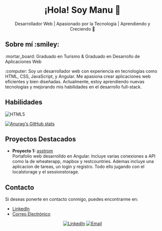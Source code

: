 <!-- Encabezado principal -->
<h1 align="center">¡Hola! Soy Manu 👋</h1>

<!-- Descripción breve -->
<p align="center">
  Desarrollador Web | Apasionado por la Tecnología | Aprendiendo y Creciendo 🚀
</p>

<!-- Imagen de banner (opcional)
<p align="center">
  <img src="URL_DE_TU_BANNER" alt="Banner" width="600" />
</p>-->

<!-- Sección de acerca de mí -->
<h2>Sobre mí :smiley:</h2>
<p>
  :mortar_board: Graduado en Turismo & Graduado en Desarrollo de Aplicaciones Web
<p>
<p>
  :computer: Soy un desarrollador web con experiencia en tecnologías como HTML, CSS, JavaScript, y Angular. Me apasiona crear aplicaciones web eficientes y bien diseñadas. Actualmente, estoy aprendiendo nuevas tecnologías y mejorando mis habilidades en el desarrollo full-stack.
</p>

<!-- Habilidades con iconos -->
<h2>Habilidades</h2>
<p align="left">
  <!-- HTML5 -->
  <img src="https://skillicons.dev/icons?i=js,html,css,ts,bootstrap,discord,docker,github,gmail,jquery,mongodb,nestjs,npm,php,postman" alt="HTML5">
</p>

[![Anurag's GitHub stats](https://github-readme-stats.vercel.app/api?username=axie10)](https://github.com/anuraghazra/github-readme-stats)

<!-- Sección de proyectos destacados -->
<h2>Proyectos Destacados</h2>
<ul>
  <li>
    <strong>Proyecto 1:</strong> <a href="https://asstrom.es/home">asstrom</a>
    <br />
    Portafolio web desarrolldo en Angular. Incluye varias conexiones a API como la de wheaterapp, mapbox y restcountries.
    Ademas incluye una aplicacion de tareas, un login y registro. Todo ello jugando con el localstorage y el sessionstorage.
  </li>
</ul>

<!-- Sección de contacto -->
<h2>Contacto</h2>
<p>
  Si deseas ponerte en contacto conmigo, puedes encontrarme en:
  <ul>
    <li><a href="https://www.linkedin.com/in/josemanuelmosqueteabreu/">LinkedIn</a></li>
    <li><a href="jmma1995@gmail.com">Correo Electrónico</a></li>
  </ul>
</p>

<!-- Iconos de redes sociales (opcional) -->
<p align="center">
  <a href="www.linkedin.com/in/josé-manuel-mosquete-abreu-662691166"><img src="https://img.shields.io/badge/-LinkedIn-blue" alt="LinkedIn"></a>
  <a href="jmma1995@gmail.com"><img src="https://img.shields.io/badge/-Email-red" alt="Email"></a>
</p>
